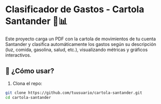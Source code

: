 # Clasificador de Gastos - Cartola Santander 🧾📊

Este proyecto carga un PDF con la cartola de movimientos de tu cuenta Santander y clasifica automáticamente los gastos según su descripción (luz, comida, gasolina, salud, etc.), visualizando métricas y gráficos interactivos.

## 🚀 ¿Cómo usar?

1. Clona el repo:
```bash
git clone https://github.com/tuusuario/cartola-santander.git
cd cartola-santander
